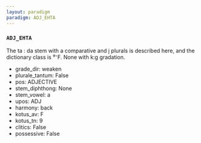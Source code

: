 ```yaml
---
layout: paradigm
paradigm: ADJ_EHTA
---
```

### ` ADJ_EHTA `

The ta : da stem with a comparative and j plurals is described here, and the dictionary class is ⁹⁻F. None with k:g gradation.
* grade_dir: weaken
* plurale_tantum: False
* pos: ADJECTIVE
* stem_diphthong: None
* stem_vowel: a
* upos: ADJ
* harmony: back
* kotus_av: F
* kotus_tn: 9
* clitics: False
* possessive: False
